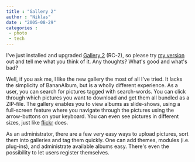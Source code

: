 ```yaml
---
title : "Gallery 2"
author : "Niklas"
date : "2005-08-29"
categories : 
 - photo
 - tech
---
```


I've just installed and upgraded [Gallery 2](http://gallery.menalto.com) (RC-2), so please try [my version](https://niklasblog.com/gallery2) out and tell me what you think of it. Any thoughts? What's good and what's bad?

Well, if you ask me, I like the new gallery the most of all I've tried. It lacks the simplicity of BananAlbum, but is a wholly different experience. As a user, you can search for pictures tagged with search-words. You can click through which pictures you want to download and get them all bundled as a ZIP-file. The gallery enables you to view albums as slide-shows, using a full-screen feature where you navigate through the pictures using the arrow-buttons on your keyboard. You can even see pictures in different sizes, just like [flickr](http://www.flickr.com) does.

As an administrator, there are a few very easy ways to upload pictures, sort them into galleries and tag them quickly. One can add themes, modules (i.e. plug-ins), and administrate available albums easy. There's even the possibility to let users register themselves.
